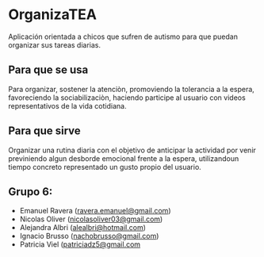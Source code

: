 OrganizaTEA
==================

Aplicación orientada a chicos que sufren de autismo para que puedan organizar sus tareas diarias.

Para que se usa
----------------

Para organizar, sostener la atenciòn, promoviendo la tolerancia a la espera, favoreciendo la sociabilizaciòn, haciendo participe al usuario con videos representativos de la vida cotidiana.

Para que sirve
----------------

Organizar una rutina diaria con el objetivo de anticipar la actividad por venir previniendo algun desborde emocional frente a la espera, utilizandoun tiempo concreto representado un gusto propio del usuario.

Grupo 6:
--------

* Emanuel Ravera (ravera.emanuel@gmail.com)
* Nicolas Oliver (nicolasoliver03@gmail.com)
* Alejandra Albri (alealbri@hotmail.com)
* Ignacio Brusso (nachobrusso@gmail.com)
* Patricia Viel (patriciadz5@gmail.com
